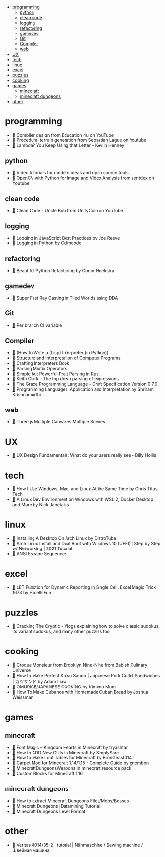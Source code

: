 <!--ts-->
* [programming](#programming)
   * [python](#python)
   * [clean code](#clean-code)
   * [logging](#logging)
   * [refactoring](#refactoring)
   * [gamedev](#gamedev)
   * [Git](#git)
   * [Compiler](#compiler)
   * [web](#web)
* [UX](#ux)
* [tech](#tech)
* [linux](#linux)
* [excel](#excel)
* [puzzles](#puzzles)
* [cooking](#cooking)
* [games](#games)
   * [minecraft](#minecraft)
   * [minecraft dungeons](#minecraft-dungeons)
* [other](#other)

<!-- Added by: runner, at: Thu Oct  7 14:14:06 UTC 2021 -->

<!--te-->


# programming
  - [🔗](https://www.youtube.com/playlist?list=PLrjkTql3jnm-wW5XdvumCa1u9LjczipjA) Compiler design from Education 4u on YouTube
  - [🔗](https://www.youtube.com/playlist?list=PLFt_AvWsXl0eBW2EiBtl_sxmDtSgZBxB3) Procedural terrain generation from Sebastian Lague on Youtube
  - [🔗](https://www.youtube.com/watch?v=Y7StjYhXvpE) Lambda? You Keep Using that Letter - Kevlin Henney

## python
  - [🔗](https://calmcode.io/) Video tutorials for modern ideas and open source tools.
  - [🔗](https://www.youtube.com/playlist?list=PLQVvvaa0QuDdttJXlLtAJxJetJcqmqlQq) OpenCV with Python for Image and Video Analysis from sentdex on Youtube

## clean code
  - [🔗](https://www.youtube.com/playlist?list=PLRmgr1939hIXu9hNwvixUt3yHHFv0lLpi) Clean Code - Uncle Bob from UnityCoin on YouTube

## logging
  - [🔗](https://www.youtube.com/watch?v=DIzJC8wRp-s) Logging in JavaScript Best Practices by Joe Reeve
  - [🔗](https://calmcode.io/logging/introduction.html) Logging in Python by Calmcode

## refactoring
  - [🔗](https://www.youtube.com/watch?v=KTIl1MugsSY) Beautiful Python Refactoring by Conor Hoekstra

## gamedev
  - [🔗](https://www.youtube.com/watch?v=NbSee-XM7WA) Super Fast Ray Casting in Tiled Worlds using DDA

## Git
  - [🔗](https://gitlab.com/gitlab-org/gitlab-foss/-/issues/13379#note_3959791) Per branch CI variable 

## Compiler
  - [🔗](https://norvig.com/lispy.html) (How to Write a (Lisp) Interpreter (in Python))
  - [🔗](https://mitpress.mit.edu/sites/default/files/sicp/full-text/book/book.html) Structure and Interpretation of Computer Programs
  - [🔗](https://books.google.cz/books?hl=cs&lr=&id=q0c6EAAAQBAJ&oi=fnd&pg=PT6&dq=crafting+interpreters&ots=tLCdqUs8KS&sig=ksPbP3zBU_ZJDeVL1vXBQdnAaq4&redir_esc=y#v=onepage&q=crafting%20interpreters&f=false) Crafting Interpreters Book
  - [🔗](http://www.cse.chalmers.se/~nad/publications/danielsson-norell-mixfix.html) Parsing Mixfix Operators
  - [🔗](https://matklad.github.io/2020/04/13/simple-but-powerful-pratt-parsing.html) Simple but Powerful Pratt Parsing in Rust
  - [🔗](https://www.antlr.org/papers/Clarke-expr-parsing-1986.pdf) Keith Clark - The top down parsing of expressions
  - [🔗](http://gracelang.org/documents/grace-spec-0.7.0.pdf) The Grace Programming Language - Draft Specification Version 0.7.0
  - [🔗](http://cs.brown.edu/courses/cs173/2012/book/index.html) Programming Languages: Application and Interpretation by Shriram Krishnamurthi

## web
  - [🔗](https://threejsfundamentals.org/threejs/lessons/threejs-multiple-scenes.html) Three.js Multiple Canvases Multiple Scenes

# UX
  - [🔗](https://www.youtube.com/watch?v=80H-9caP7UM) UX Design Fundamentals: What do your users really see - Billy Hollis

# tech
  - [🔗](https://www.youtube.com/watch?v=T2a03p4u0-Y) How I Use Windows, Mac, and Linux At the Same Time by Chris Titus Tech
  - [🔗](https://www.youtube.com/watch?v=idW-an99TAM) A Linux Dev Environment on Windows with WSL 2, Docker Desktop and More by Nick Janetakis

# linux
  - [🔗](https://www.youtube.com/watch?v=v6JG5B-Ff1s) Installing A Desktop On Arch Linux by DistroTube
  - [🔗](https://www.youtube.com/watch?v=LGhifbn6088) Arch Linux Install and Dual Boot with Windows 10 (UEFI) | Step by Step w/ Networking | 2021 Tutorial
  - [🔗](https://gist.github.com/fnky/458719343aabd01cfb17a3a4f7296797) ANSI Escape Sequences

# excel
  - [🔗](https://www.youtube.com/watch?v=mhLVz8lQjXs) LET Function for Dynamic Reporting in Single Cell. Excel Magic Trick 1673 by ExcelIsFun

# puzzles
  - [🔗](https://www.youtube.com/channel/UCC-UOdK8-mIjxBQm_ot1T-Q) Cracking The Cryptic - Vlogs explaining how to solve classic sudokus, its variant sudokus, and many other puzzles too

# cooking
  - [🔗](https://www.youtube.com/watch?v=q7JDYiLz9Mo) Croque Monsieur from Brooklyn Nine-Nine from Babish Culinary Universe
  - [🔗](https://www.youtube.com/watch?v=zvVUCbkc0eo) How to Make Perfect Katsu Sando | Japanese Pork Cutlet Sandwiches | カツサンド by Adam Liaw
  - [🔗](https://www.youtube.com/watch?v=xpy5atJ_s3E) OMURICE/JAPANESE COOKING by Kimono Mom
  - [🔗](https://www.youtube.com/watch?v=qRkwSopXf-U) How To Make Cubanos with Homemade Cuban Bread by Joshua Weissman

# games
## minecraft
  - [🔗](https://www.youtube.com/watch?v=VYjrhEnmf9s) Font Magic – Kingdom Hearts in Minecraft by tryashtar
  - [🔗](https://www.youtube.com/watch?v=bv_wYNs5L6M) How to ADD New GUIs to Minecraft by SimplySarc
  - [🔗](https://www.youtube.com/watch?v=tUzeYOg0uas) How to Make Loot Tables for Minecraft by BronGhast014
  - [🔗](https://www.youtube.com/watch?v=Lt-ooRGpLz4) Carpet Mod for Minecraft 1.14/1.15 - Complete Guide by gnembon
  - [🔗](https://github.com/chronosacaria/MCDungeonsWeapons) MinecraftDungeonsWeapons in minecraft resource pack
  - [🔗](https://stevertus.com/article/custom-blocks) Custom Blocks for Minecraft 1.16

## minecraft dungeons
  - [🔗](https://www.youtube.com/watch?v=uxKgMFQBrSU) How to extract Minecraft Dungeons Files/Mobs/Bosses
  - [🔗](https://www.youtube.com/watch?v=Jb-QE3Y1qUY&t=9s) Minecraft Dungeons│Datamining Tutorial
  - [🔗](https://github.com/Dokucraft/Dungeons-Level-Format) Minecraft Dungeons Level Format

# other
  - [🔗](https://www.youtube.com/watch?v=7s5PCerFU6w) Veritas 8014/35-2 | tutorial | Nähmaschine / Sewing machine / Швейная машина
